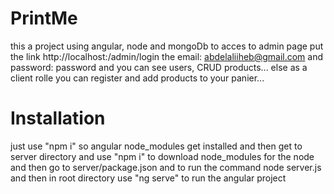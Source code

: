 # PrintMe
this a project using angular, node and mongoDb to acces to admin page put the link http://localhost:<port>/admin/login the email: abdelaliiheb@gmail.com and password: password and you can see users, CRUD products... else as a client rolle you can register and add products to your panier...

# Installation
just use "npm i" so angular node_modules get installed and then get to server directory and use "npm i" to download node_modules for the node and then go to server/package.json and to run the command node server.js and then in root directory use "ng serve" to run the angular project
